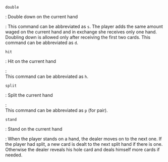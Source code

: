 `double`

:    Double down on the current hand

:    This command can be abbreviated as `s`.
The player adds the same amount waged on the current hand
and in exchange she receives only one hand.
Doubling down is allowed only after receiving the first
two cards.
This command can be abbreviated as `d`.

`hit`

:    Hit on the current hand

:    
This command can be abbreviated as `h`.

`split`

:    Split the current hand

:    
This command can be abbreviated as `p` (for pair).

`stand`

:    Stand on the current hand

:    When the player stands on a hand, the dealer moves on to
the next one. If the player had split, a new card is
dealt to the next split hand if there is one.
Otherwise the dealer reveals his hole card and deals
himself more cards if needed.


